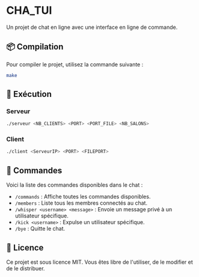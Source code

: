 # CHA_TUI

Un projet de chat en ligne avec une interface en ligne de commande.

## 📦 Compilation

Pour compiler le projet, utilisez la commande suivante :

```bash
make
```

## 🚀 Exécution

### Serveur

```bash
./serveur <NB_CLIENTS> <PORT> <PORT_FILE> <NB_SALONS>
```

### Client

```bash
./client <ServeurIP> <PORT> <FILEPORT>
```

## 💬 Commandes

Voici la liste des commandes disponibles dans le chat :

- `/commands` : Affiche toutes les commandes disponibles.
- `/members` : Liste tous les membres connectés au chat.
- `/whisper <username> <message>` : Envoie un message privé à un utilisateur spécifique.
- `/kick <username>` : Expulse un utilisateur spécifique.
- `/bye` : Quitte le chat.

## 📖 Licence

Ce projet est sous licence MIT. Vous êtes libre de l'utiliser, de le modifier et de le distribuer.
